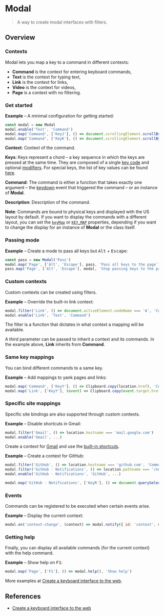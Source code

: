 # Modal

> A way to create modal interfaces with filters.

## Overview

### Contexts

Modal lets you map a key to a command in different contexts:

- **Command** is the context for entering keyboard commands,
- **Text** is the context for typing text,
- **Link** is the context for links,
- **Video** is the context for videos,
- **Page** is a context with no filtering.

### Get started

**Example** – A minimal configuration for getting started:

``` javascript
const modal = new Modal
modal.enable('Text', 'Command')
modal.map('Command', ['KeyJ'], () => document.scrollingElement.scrollBy({ top: 60 }), 'Scroll down')
modal.map('Command', ['KeyK'], () => document.scrollingElement.scrollBy({ top: -60 }), 'Scroll up')
```

**Context**: Context of the command.

**Keys**: Keys represent a chord – a key sequence in which the keys are pressed at the same time.
They are composed of a single [key code][KeyboardEvent.code] and optional [modifiers].
For special keys, the list of key values can be found [here][Key Values].

**Command**: The command is either a function that takes exactly one argument – the [keydown]
event that triggered the command – or an instance of **Modal**.

**Description**: Description of the command.

**Note**: Commands are bound to physical keys and displayed with the US layout by default.
If you want to display the commands with a different layout, you can set the [`keyMap`] or [`KEY_MAP`] properties,
depending if you want to change the display for an instance of **Modal** or the class itself.

### Passing mode

**Example** – Create a mode to pass all keys but <kbd>Alt</kbd> + <kbd>Escape</kbd>:

``` javascript
const pass = new Modal('Pass')
modal.map('Page', ['Alt', 'Escape'], pass, 'Pass all keys to the page')
pass.map('Page', ['Alt', 'Escape'], modal, 'Stop passing keys to the page')
```

### Custom contexts

Custom contexts can be created using filters.

**Example** – Override the built-in link context:

``` javascript
modal.filter('Link', () => document.activeElement.nodeName === 'A', 'Command')
modal.enable('Link', 'Text', 'Command')
```

The filter is a function that dictates in what context a mapping will be available.

A third parameter can be passed to inherit a context and its commands.
In the example above, **Link** inherits from **Command**.

### Same key mappings

You can bind different commands to a same key.

**Example** – Add mappings to yank pages and links:

``` javascript
modal.map('Command', ['KeyY'], () => Clipboard.copy(location.href), 'Copy page address')
modal.map('Link', ['KeyY'], (event) => Clipboard.copy(event.target.href), 'Copy link address')
```

### Specific site mappings

Specific site bindings are also supported through custom contexts.

**Example** – Disable shortcuts in Gmail:

``` javascript
modal.filter('Gmail', () => location.hostname === 'mail.google.com')
modal.enable('Gmail', ...)
```

Create a context for [Gmail] and use the [built-in shortcuts][Gmail keyboard shortcuts].

**Example** – Create a context for GitHub:

``` javascript
modal.filter('GitHub', () => location.hostname === 'github.com', 'Command')
modal.filter('GitHub · Notifications', () => location.pathname === '/notifications', 'GitHub')
modal.enable('GitHub · Notifications', 'GitHub', ...)

modal.map('GitHub · Notifications', ['KeyR'], () => document.querySelector('form[action="/notifications/mark"]').submit(), 'Mark all as read')
```

### Events

Commands can be registered to be executed when certain events arise.

**Example** – Display the current context:

``` javascript
modal.on('context-change', (context) => modal.notify({ id: 'context', message: context.name }))
```

### Getting help

Finally, you can display all available commands (for the current context) with the help command.

**Example** – Show help on <kbd>F1</kbd>:

``` javascript
modal.map('Page', ['F1'], () => modal.help(), 'Show help')
```

More examples at [Create a keyboard interface to the web].

## References

- [Create a keyboard interface to the web]

[Create a keyboard interface to the web]: https://alexherbo2.github.io/blog/chrome/create-a-keyboard-interface-to-the-web/

[keydown]: https://developer.mozilla.org/en-US/docs/Web/API/Document/keydown_event
[KeyboardEvent.code]: https://developer.mozilla.org/en-US/docs/Web/API/KeyboardEvent/code
[Key Values]: https://developer.mozilla.org/en-US/docs/Web/API/KeyboardEvent/key/Key_Values
[Modifiers]: https://developer.mozilla.org/en-US/docs/Web/API/KeyboardEvent/key/Key_Values#Modifier_keys

[Gmail]: https://mail.google.com
[Gmail keyboard shortcuts]: https://support.google.com/mail/answer/6594

[GitHub]: https://github.com
[GitHub · Notifications]: https://github.com/notifications

[`keyMap`]: https://github.com/alexherbo2/modal.js/search?q=keyMap
[`KEY_MAP`]: https://github.com/alexherbo2/modal.js/search?q=KEY_MAP
